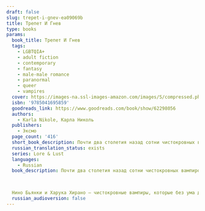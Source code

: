 ```yaml
---
draft: false
slug: trepet-i-gnev-ea09069b
title: Трепет И Гнев
type: books
params:
  book_title: Трепет И Гнев
  tags:
    - LGBTQIA+
    - adult fiction
    - contemporary
    - fantasy
    - male-male romance
    - paranormal
    - queer
    - vampires
  cover: https://images-na.ssl-images-amazon.com/images/S/compressed.photo.goodreads.com/books/1662383558i/62298056.jpg
  isbn: '9785041695859'
  goodreads_link: https://www.goodreads.com/book/show/62298056
  authors:
    - Karla Nikole, Карла Николь
  publishers:
    - Эксмо
  page_count: '416'
  short_book_description: Почти два столетия назад сотни чистокровных вампиров бесследно исчезли. С тех пор никто не знает, где они.
  russian_translation_status: exists
  series: Lore & Lust
  languages:
    - Russian
  book_description: Почти два столетия назад сотни чистокровных вампиров бесследно исчезли. С тех пор никто не знает, где они. Тайна, которая стала переломным моментом в истории…

  

  Нино Бьянки и Харука Хирано — чистокровные вампиры, которые без ума друг от друга и продолжают исследовать корни своей глубинной связи. Но их размеренная жизнь, неожиданно оказывается под угрозой. Новое исчезновение переворачивает все с ног на голову. Харука должен узнать, куда пропадают чистокровные вампиры и какой секрет они скрывают. Но как не потерять рассудок, если последний пропавший — твой возлюбленный?
  russian_audioversion: false
---
```


